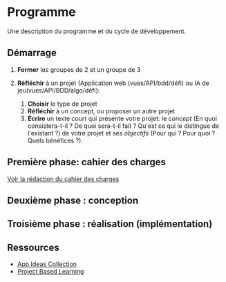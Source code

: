 # Programme

Une description du programme et du cycle de développement.

## Démarrage

1. **Former** les groupes de 2 et un groupe de 3

2. **Réfléchir** à un projet (Application web (vues/API/bdd/défi) ou IA de jeu(vues/API/BDD/algo/défi):
   1. **Choisir** le type de projet
   2. **Réfléchir** à un concept, ou proposer un autre projet 
   3. **Écrire** un texte court qui présente votre projet: le *concept* (En quoi consistera-t-il ? De quoi sera-t-il fait ? Qu'est ce qui le distingue de l'existant ?) de votre projet et ses *objectifs* (Pour qui ? Pour quoi ? Quels bénéfices ?).

## Première phase: cahier des charges

[Voir la rédaction du cahier des charges](./phase-1-cahier-des-charges-conception/index.md)

## Deuxième phase : conception

## Troisième phase : réalisation (implémentation)

## Ressources

- [App Ideas Collection](https://github.com/florinpop17/app-ideas)
- [Project Based Learning](https://github.com/practical-tutorials/project-based-learning)